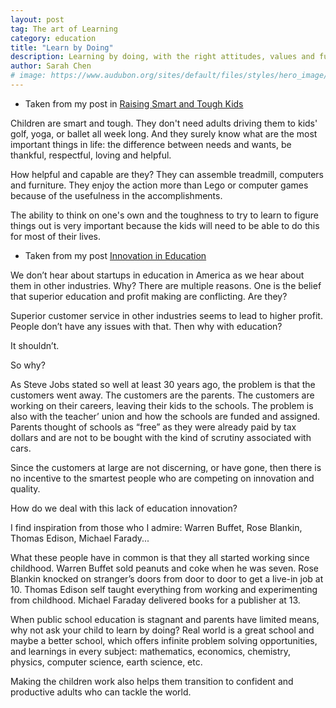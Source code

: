 ```yaml
---
layout: post
tag: The art of Learning
category: education
title: "Learn by Doing"
description: Learning by doing, with the right attitudes, values and fun
author: Sarah Chen
# image: https://www.audubon.org/sites/default/files/styles/hero_image/public/sfw_nationalgeographic_1517960.jpg?itok=F5pikjxg
---
```


- Taken from my post in [Raising Smart and Tough Kids](https://www.magicmathmandarin.org/raising-smart-and-tough-kids/)

Children are smart and tough. They don't need adults driving them to kids' golf, yoga, or ballet all week long.  And they surely know what are the most important things in life: the difference between needs and wants, be thankful, respectful, loving and helpful.

How helpful and capable are they? They can assemble treadmill, computers and furniture.  They enjoy the action more than Lego or computer games because of the usefulness in the accomplishments.   

The ability to think on one's own and the toughness to try to learn to figure things out is very important because the kids will need to be able to do this for most of their lives.


- Taken from my post [Innovation in Education](https://www.magicmathmandarin.org/innovation-in-education/)

We don’t hear about startups in education in America as we hear about them in other industries. Why? There are multiple reasons. One is the belief that superior education and profit making are conflicting.  Are they?

Superior customer service in other industries seems to lead to higher profit. People don’t have any issues with that. Then why with education?

It shouldn’t.

So why?

As Steve Jobs stated so well at least 30 years ago, the problem is that the customers went away. The customers are the parents. The customers are working on their careers, leaving their kids to the schools. The problem is also with the teacher’ union and how the schools are funded and assigned. Parents thought of schools as “free” as they were already paid by tax dollars and are not to be bought with the kind of scrutiny associated with cars.

Since the customers at large are not discerning, or have gone, then there is no incentive to the smartest people who are competing on innovation and quality.

How do we deal with this lack of education innovation?

I find inspiration from those who I admire: Warren Buffet, Rose Blankin, Thomas Edison, Michael Farady...

What these people have in common is that they all started working since childhood.    Warren Buffet sold peanuts and coke when he was seven.  Rose Blankin knocked on stranger’s doors from door to door to get a live-in job at 10.  Thomas Edison self taught everything from working and experimenting from childhood.  Michael Faraday delivered books for a publisher at 13. 

When public school education is stagnant and parents have limited means, why not ask your child to learn by doing?  Real world is a great school and maybe a better school, which offers infinite problem solving opportunities, and learnings in every subject: mathematics, economics, chemistry, physics, computer science, earth science, etc.

Making the children work also helps them transition to confident and productive adults who can tackle the world.
